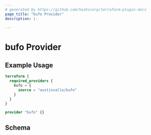 ```yaml
---
# generated by https://github.com/hashicorp/terraform-plugin-docs
page_title: "bufo Provider"
description: |-
  
---
```


# bufo Provider



## Example Usage

```terraform
terraform {
  required_providers {
    bufo = {
      source = "austinvalle/bufo"
    }
  }
}

provider "bufo" {}
```

<!-- schema generated by tfplugindocs -->
## Schema
